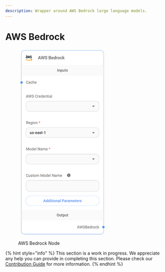 ```yaml
---
description: Wrapper around AWS Bedrock large language models.
---
```


# AWS Bedrock

<figure><img src="../../../.gitbook/assets/image (2).png" alt="" width="275"><figcaption><p>AWS Bedrock Node</p></figcaption></figure>



{% hint style="info" %}
This section is a work in progress. We appreciate any help you can provide in completing this section. Please check our [Contribution Guide](../../../CONTRIBUTING.md) for more information.
{% endhint %}
